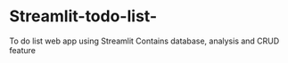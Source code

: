 # Streamlit-todo-list-
To do list web app using Streamlit
Contains database, analysis and CRUD feature
